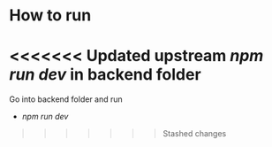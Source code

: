 # How to run

<<<<<<< Updated upstream
_npm run dev_ in backend folder
=======
Go into backend folder and run
* _npm run dev_
>>>>>>> Stashed changes
